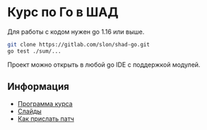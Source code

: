 # Курс по Го в ШАД

Для работы с кодом нужен go 1.16 или выше.

```sh
git clone https://gitlab.com/slon/shad-go.git
go test ./sum/...
```

Проект можно открыть в любой go IDE с поддержкой модулей.

## Информация

- [Программа курса](docs/syllabus.md)
- [Слайды](https://p.go.manytask.org/)
- [Как прислать патч](CONTRIBUTING.md)
